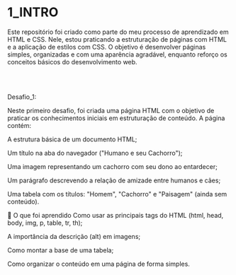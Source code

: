 # 1_INTRO

<p>Este repositório foi criado como parte do meu processo de aprendizado em HTML e CSS. Nele, estou praticando a estruturação de páginas com HTML e a aplicação de estilos com CSS. O objetivo é desenvolver páginas simples, organizadas e com uma aparência agradável, enquanto reforço os conceitos básicos do desenvolvimento web.</p>
<br></br>
<p>Desafio_1:</p>
<p>Neste primeiro desafio, foi criada uma página HTML com o objetivo de praticar os conhecimentos iniciais em estruturação de conteúdo. A página contém:</p>

A estrutura básica de um documento HTML;

Um título na aba do navegador ("Humano e seu Cachorro");

Uma imagem representando um cachorro com seu dono ao entardecer;

Um parágrafo descrevendo a relação de amizade entre humanos e cães;

Uma tabela com os títulos: "Homem", "Cachorro" e "Paisagem" (ainda sem conteúdo).

📌 O que foi aprendido
Como usar as principais tags do HTML (html, head, body, img, p, table, tr, th);

A importância da descrição (alt) em imagens;

Como montar a base de uma tabela;

Como organizar o conteúdo em uma página de forma simples.



